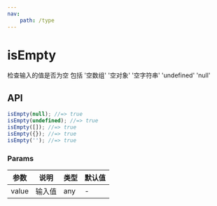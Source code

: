 ```yaml
---
nav:
    path: /type
---
```


# isEmpty

检查输入的值是否为空 包括 '空数组' '空对象' '空字符串' 'undefined' 'null'

## API

```ts
isEmpty(null); //=> true
isEmpty(undefined); //=> true
isEmpty([]); //=> true
isEmpty({}); //=> true
isEmpty(''); //=> true
```

### Params

| 参数  | 说明   | 类型 | 默认值 |
| ----- | ------ | ---- | ------ |
| value | 输入值 | any  | -      |
